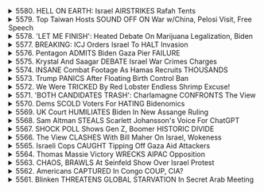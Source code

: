 <details>
<summary>5580. HELL ON EARTH: Israel AIRSTRIKES Rafah Tents</summary><br>

<a href="https://www.youtube.com/watch?v=-CK0WK_tjx0" target="_blank">
    <img src="https://img.youtube.com/vi/-CK0WK_tjx0/maxresdefault.jpg" 
        alt="[Youtube]" width="200">
</a>

# HELL ON EARTH: Israel AIRSTRIKES Rafah Tents


</details>

<details>
<summary>5579. Top Taiwan Hosts SOUND OFF ON War w/China, Pelosi Visit, Free Speech</summary><br>

<a href="https://www.youtube.com/watch?v=8nXZRVcMtqQ" target="_blank">
    <img src="https://img.youtube.com/vi/8nXZRVcMtqQ/maxresdefault.jpg" 
        alt="[Youtube]" width="200">
</a>

# Top Taiwan Hosts SOUND OFF ON War w/China, Pelosi Visit, Free Speech


</details>

<details>
<summary>5578. 'LET ME FINISH': Heated Debate On Marijuana Legalization, Biden</summary><br>

<a href="https://www.youtube.com/watch?v=hulaIyCqYEU" target="_blank">
    <img src="https://img.youtube.com/vi/hulaIyCqYEU/maxresdefault.jpg" 
        alt="[Youtube]" width="200">
</a>

# 'LET ME FINISH': Heated Debate On Marijuana Legalization, Biden


</details>

<details>
<summary>5577. BREAKING: ICJ Orders Israel To HALT Invasion</summary><br>

<a href="https://www.youtube.com/watch?v=42iy4mJ7Q5Q" target="_blank">
    <img src="https://img.youtube.com/vi/42iy4mJ7Q5Q/maxresdefault.jpg" 
        alt="[Youtube]" width="200">
</a>

# BREAKING: ICJ Orders Israel To HALT Invasion


</details>

<details>
<summary>5576. Pentagon ADMITS Biden Gaza Pier FAILURE</summary><br>

<a href="https://www.youtube.com/watch?v=Z-2s_fTcR6g" target="_blank">
    <img src="https://img.youtube.com/vi/Z-2s_fTcR6g/maxresdefault.jpg" 
        alt="[Youtube]" width="200">
</a>

# Pentagon ADMITS Biden Gaza Pier FAILURE


</details>

<details>
<summary>5575. Krystal And Saagar DEBATE Israel War Crimes Charges</summary><br>

<a href="https://www.youtube.com/watch?v=1tw3uXG-bwo" target="_blank">
    <img src="https://img.youtube.com/vi/1tw3uXG-bwo/maxresdefault.jpg" 
        alt="[Youtube]" width="200">
</a>

# Krystal And Saagar DEBATE Israel War Crimes Charges


</details>

<details>
<summary>5574. INSANE Combat Footage As Hamas Recruits THOUSANDS</summary><br>

<a href="https://www.youtube.com/watch?v=nWF3JCUvsG8" target="_blank">
    <img src="https://img.youtube.com/vi/nWF3JCUvsG8/maxresdefault.jpg" 
        alt="[Youtube]" width="200">
</a>

# INSANE Combat Footage As Hamas Recruits THOUSANDS


</details>

<details>
<summary>5573. Trump PANICS After Floating Birth Control Ban</summary><br>

<a href="https://www.youtube.com/watch?v=oQxtJXLG33k" target="_blank">
    <img src="https://img.youtube.com/vi/oQxtJXLG33k/maxresdefault.jpg" 
        alt="[Youtube]" width="200">
</a>

# Trump PANICS After Floating Birth Control Ban


</details>

<details>
<summary>5572. We Were TRICKED By Red Lobster Endless Shrimp Excuse!</summary><br>

<a href="https://www.youtube.com/watch?v=EiODx2qpyQM" target="_blank">
    <img src="https://img.youtube.com/vi/EiODx2qpyQM/maxresdefault.jpg" 
        alt="[Youtube]" width="200">
</a>

# We Were TRICKED By Red Lobster Endless Shrimp Excuse!


</details>

<details>
<summary>5571. 'BOTH CANDIDATES TRASH': Charlamagne CONFRONTS The View</summary><br>

<a href="https://www.youtube.com/watch?v=XkrQAzvrcY4" target="_blank">
    <img src="https://img.youtube.com/vi/XkrQAzvrcY4/maxresdefault.jpg" 
        alt="[Youtube]" width="200">
</a>

# 'BOTH CANDIDATES TRASH': Charlamagne CONFRONTS The View


</details>

<details>
<summary>5570. Dems SCOLD Voters For HATING Bidenomics</summary><br>

<a href="https://www.youtube.com/watch?v=Y00SRRZu6bE" target="_blank">
    <img src="https://img.youtube.com/vi/Y00SRRZu6bE/maxresdefault.jpg" 
        alt="[Youtube]" width="200">
</a>

# Dems SCOLD Voters For HATING Bidenomics


</details>

<details>
<summary>5569. UK Court HUMILIATES Biden In New Assange Ruling</summary><br>

<a href="https://www.youtube.com/watch?v=cvwHt70oJJ4" target="_blank">
    <img src="https://img.youtube.com/vi/cvwHt70oJJ4/maxresdefault.jpg" 
        alt="[Youtube]" width="200">
</a>

# UK Court HUMILIATES Biden In New Assange Ruling


</details>

<details>
<summary>5568. Sam Altman STEALS Scarlett Johansson's Voice For ChatGPT</summary><br>

<a href="https://www.youtube.com/watch?v=dQls0HW4WOM" target="_blank">
    <img src="https://img.youtube.com/vi/dQls0HW4WOM/maxresdefault.jpg" 
        alt="[Youtube]" width="200">
</a>

# Sam Altman STEALS Scarlett Johansson's Voice For ChatGPT


</details>

<details>
<summary>5567. SHOCK POLL Shows Gen Z, Boomer HISTORIC DIVIDE</summary><br>

<a href="https://www.youtube.com/watch?v=JiehYtdUCUI" target="_blank">
    <img src="https://img.youtube.com/vi/JiehYtdUCUI/maxresdefault.jpg" 
        alt="[Youtube]" width="200">
</a>

# SHOCK POLL Shows Gen Z, Boomer HISTORIC DIVIDE


</details>

<details>
<summary>5566. The View CLASHES With Bill Maher On Israel, Wokeness</summary><br>

<a href="https://www.youtube.com/watch?v=-DPC2Si4tKI" target="_blank">
    <img src="https://img.youtube.com/vi/-DPC2Si4tKI/maxresdefault.jpg" 
        alt="[Youtube]" width="200">
</a>

# The View CLASHES With Bill Maher On Israel, Wokeness


</details>

<details>
<summary>5565. Israeli Cops CAUGHT Tipping Off Gaza Aid Attackers</summary><br>

<a href="https://www.youtube.com/watch?v=XxKoj7d5HFc" target="_blank">
    <img src="https://img.youtube.com/vi/XxKoj7d5HFc/maxresdefault.jpg" 
        alt="[Youtube]" width="200">
</a>

# Israeli Cops CAUGHT Tipping Off Gaza Aid Attackers


</details>

<details>
<summary>5564. Thomas Massie Victory WRECKS AIPAC Opposition</summary><br>

<a href="https://www.youtube.com/watch?v=fZmW9XduGGA" target="_blank">
    <img src="https://img.youtube.com/vi/fZmW9XduGGA/maxresdefault.jpg" 
        alt="[Youtube]" width="200">
</a>

# Thomas Massie Victory WRECKS AIPAC Opposition


</details>

<details>
<summary>5563. CHAOS, BRAWLS At Seinfeld Show Over Israel Protest</summary><br>

<a href="https://www.youtube.com/watch?v=zdE-9d29ITE" target="_blank">
    <img src="https://img.youtube.com/vi/zdE-9d29ITE/maxresdefault.jpg" 
        alt="[Youtube]" width="200">
</a>

# CHAOS, BRAWLS At Seinfeld Show Over Israel Protest


</details>

<details>
<summary>5562. Americans CAPTURED In Congo COUP, CIA?</summary><br>

<a href="https://www.youtube.com/watch?v=jOnG9xaYSho" target="_blank">
    <img src="https://img.youtube.com/vi/jOnG9xaYSho/maxresdefault.jpg" 
        alt="[Youtube]" width="200">
</a>

# Americans CAPTURED In Congo COUP, CIA?


</details>

<details>
<summary>5561. Blinken THREATENS GLOBAL STARVATION In Secret Arab Meeting</summary><br>

<a href="https://www.youtube.com/watch?v=u_FnTyAl3po" target="_blank">
    <img src="https://img.youtube.com/vi/u_FnTyAl3po/maxresdefault.jpg" 
        alt="[Youtube]" width="200">
</a>

# Blinken THREATENS GLOBAL STARVATION In Secret Arab Meeting


</details>

